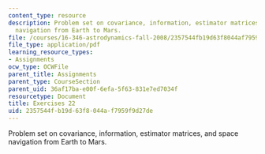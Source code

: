 ```yaml
---
content_type: resource
description: Problem set on covariance, information, estimator matrices, and space
  navigation from Earth to Mars.
file: /courses/16-346-astrodynamics-fall-2008/2357544fb19d63f8044af7959f9d27de_ex_22.pdf
file_type: application/pdf
learning_resource_types:
- Assignments
ocw_type: OCWFile
parent_title: Assignments
parent_type: CourseSection
parent_uid: 36af17ba-e00f-6efa-5f63-831e7ed7034f
resourcetype: Document
title: Exercises 22
uid: 2357544f-b19d-63f8-044a-f7959f9d27de
---
```

Problem set on covariance, information, estimator matrices, and space navigation from Earth to Mars.

